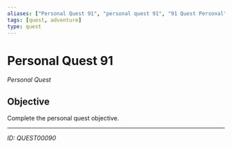 ```yaml
---
aliases: ["Personal Quest 91", "personal quest 91", "91 Quest Personal"]
tags: [quest, adventure]
type: quest
---
```


# Personal Quest 91

*Personal Quest*

## Objective
Complete the personal quest objective.

---
*ID: QUEST00090*